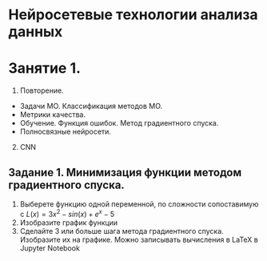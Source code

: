 # Нейросетевые технологии анализа данных
# Занятие 1.
1. Повторение.
  - Задачи МО. Классификация методов МО.
  - Метрики качества.
  - Обучение. Функция ошибок. Метод градиентного спуска.
  - Полносвязные нейросети.
2. CNN

## Задание 1. Минимизация функции методом градиентного спуска.
1. Выберете функцию одной переменной, по сложности сопоставимую с $L(x) = 3 x ^ 2 - sin(x) + e^x - 5$
2. Изобразите график функции
3. Сделайте 3 или больше шага метода градиентного спуска. Изобразите их на графике.
Можно записывать вычисления в LaTeX в Jupyter Notebook

